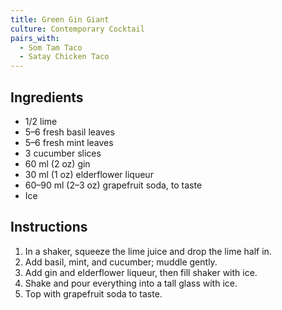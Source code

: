 ```yaml
---
title: Green Gin Giant
culture: Contemporary Cocktail
pairs_with:
  - Som Tam Taco
  - Satay Chicken Taco
---
```


## Ingredients
- 1/2 lime
- 5–6 fresh basil leaves
- 5–6 fresh mint leaves
- 3 cucumber slices
- 60 ml (2 oz) gin
- 30 ml (1 oz) elderflower liqueur
- 60–90 ml (2–3 oz) grapefruit soda, to taste
- Ice

## Instructions
1. In a shaker, squeeze the lime juice and drop the lime half in.
2. Add basil, mint, and cucumber; muddle gently.
3. Add gin and elderflower liqueur, then fill shaker with ice.
4. Shake and pour everything into a tall glass with ice.
5. Top with grapefruit soda to taste.
